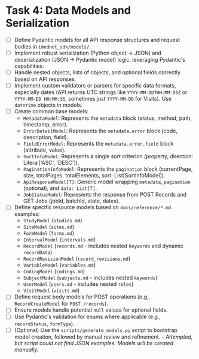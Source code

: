 # Task 4: Data Models and Serialization

- [ ] Define Pydantic models for all API response structures and request bodies in `imednet_sdk/models/`.
- [ ] Implement robust serialization (Python object -> JSON) and deserialization (JSON -> Pydantic model) logic, leveraging Pydantic's capabilities.
- [ ] Handle nested objects, lists of objects, and optional fields correctly based on API responses.
- [ ] Implement custom validators or parsers for specific data formats, especially dates (API returns UTC strings like `YYYY-MM-DDTHH:MM:SSZ` or `YYYY-MM-DD HH:MM:SS`, sometimes just `YYYY-MM-DD` for Visits). Use `datetime` objects in models.
- [ ] Create common base models:
  - `MetadataModel`: Represents the `metadata` block (status, method, path, timestamp, error).
  - `ErrorDetailModel`: Represents the `metadata.error` block (code, description, field).
  - `FieldErrorModel`: Represents the `metadata.error.field` block (attribute, value).
  - `SortInfoModel`: Represents a single sort criterion (property, direction: Literal['ASC', 'DESC']).
  - `PaginationInfoModel`: Represents the `pagination` block (currentPage, size, totalPages, totalElements, sort: List[SortInfoModel]).
  - `ApiResponseModel[T]`: Generic model wrapping `metadata`, `pagination` (optional), and `data: List[T]`.
  - `JobStatusModel`: Represents the response from POST Records and GET Jobs (jobId, batchId, state, dates).
- [ ] Define specific resource models based on `docs/reference/*.md` examples:
  - `StudyModel` (`studies.md`)
  - `SiteModel` (`sites.md`)
  - `FormModel` (`forms.md`)
  - `IntervalModel` (`intervals.md`)
  - `RecordModel` (`records.md` - includes nested `keywords` and dynamic `recordData`)
  - `RecordRevisionModel` (`record_revisions.md`)
  - `VariableModel` (`variables.md`)
  - `CodingModel` (`codings.md`)
  - `SubjectModel` (`subjects.md` - includes nested `keywords`)
  - `UserModel` (`users.md` - includes nested `roles`)
  - `VisitModel` (`visits.md`)
- [ ] Define request body models for POST operations (e.g., `RecordCreateModel` for `POST /records`).
- [ ] Ensure models handle potential `null` values for optional fields.
- [ ] Use Pydantic's validation for enums where applicable (e.g., `recordStatus`, `formType`).
- [ ] (Optional) Use the `scripts/generate_models.py` script to bootstrap model creation, followed by manual review and refinement. - *Attempted, but script could not find JSON examples. Models will be created manually.*
